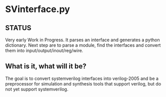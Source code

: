 SVinterface.py
==============

STATUS
------

Very early Work in Progress. It parses an interface and generates a python
dictionary.  Next step are to parse a module, find the interfaces and
convert them into input/output/inout/reg/wire.


What is it, what will it be?
-------------------------------

The goal is to convert systemverilog interfaces into verilog-2005 and be a
preprocessor for simulation and synthesis tools that support verilog, but do
not yet support systemverilog.



